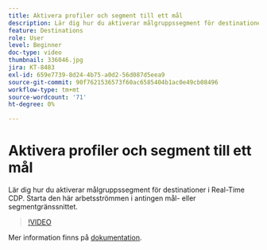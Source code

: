 ```yaml
---
title: Aktivera profiler och segment till ett mål
description: Lär dig hur du aktiverar målgruppssegment för destinationer i Real-Time CDP.  Starta den här arbetsströmmen i antingen mål- eller segmentgränssnittet.
feature: Destinations
role: User
level: Beginner
doc-type: video
thumbnail: 336046.jpg
jira: KT-8483
exl-id: 659e7739-8d24-4b75-a0d2-56d087d5eea9
source-git-commit: 90f7621536573f60ac6585404b1ac0e49cb08496
workflow-type: tm+mt
source-wordcount: '71'
ht-degree: 0%

---
```


# Aktivera profiler och segment till ett mål

Lär dig hur du aktiverar målgruppssegment för destinationer i Real-Time CDP.  Starta den här arbetsströmmen i antingen mål- eller segmentgränssnittet.

>[!VIDEO](https://video.tv.adobe.com/v/336046/?quality=12&learn=on)

Mer information finns på [dokumentation](https://experienceleague.adobe.com/docs/experience-platform/destinations/ui/activate/activation-overview.html).
